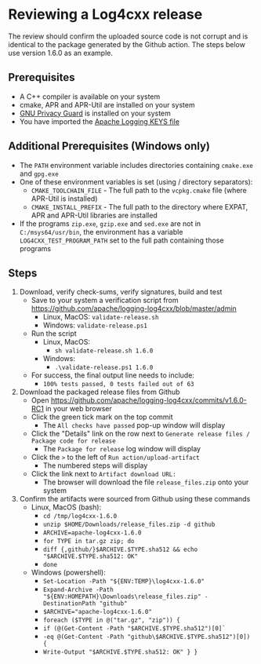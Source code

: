 Reviewing a Log4cxx release
===================

The review should confirm the uploaded source code is not corrupt and
is identical to the package generated by the Github action.
The steps below use version 1.6.0 as an example.

Prerequisites
----------

* A C++ compiler is available on your system
* cmake, APR and APR-Util are installed on your system
* [GNU Privacy Guard](https://www.gnupg.org/) is installed on your system
* You have imported the [Apache Logging KEYS file](https://dist.apache.org/repos/dist/release/logging/KEYS)

Additional Prerequisites (Windows only)
----------

* The `PATH` environment variable includes directories containing `cmake.exe` and `gpg.exe`
* One of these environment variables is set (using / directory separators):
  - `CMAKE_TOOLCHAIN_FILE` - The full path to the `vcpkg.cmake` file (where APR-Util is installed)
  - `CMAKE_INSTALL_PREFIX` - The full path to the directory where EXPAT, APR and APR-Util libraries are installed
* If the programs `zip.exe`, `gzip.exe` and `sed.exe` are not in `C:/msys64/usr/bin`, the environment has a variable `LOG4CXX_TEST_PROGRAM_PATH` set to the full path containing those programs

Steps
-----

1. Download, verify check-sums, verify signatures, build and test
    - Save to your system a verification script from https://github.com/apache/logging-log4cxx/blob/master/admin
      - Linux, MacOS: `validate-release.sh`
      - Windows: `validate-release.ps1`
    - Run the script
      - Linux, MacOS:
        - `sh validate-release.sh 1.6.0`
      - Windows:
        - `.\validate-release.ps1 1.6.0`
    - For success, the final output line needs to include:
        - `100% tests passed, 0 tests failed out of 63`
1. Download the packaged release files from Github
    - Open https://github.com/apache/logging-log4cxx/commits/v1.6.0-RC1 in your web browser
    - Click the green tick mark on the top commit
        - The `All checks have passed` pop-up window will display
    - Click the "Details" link on the row next to `Generate release files / Package code for release`
        - The `Package for release` log window will display
    - Click the `>` to the left of `Run action/upload-artifact`
        - The numbered steps will display
    - Click the link next to `Artifact download URL:`
        - The browser will download the file `release_files.zip` onto your system
1. Confirm the artifacts were sourced from Github using these commands
    - Linux, MacOS (bash):
      - `cd /tmp/log4cxx-1.6.0`
      - `unzip $HOME/Downloads/release_files.zip -d github`
      - `ARCHIVE=apache-log4cxx-1.6.0`
      - `for TYPE in tar.gz zip; do`
      - `diff {,github/}$ARCHIVE.$TYPE.sha512 && echo "$ARCHIVE.$TYPE.sha512: OK"`
      - `done`
    - Windows (powershell):
      - `Set-Location -Path "${ENV:TEMP}\log4cxx-1.6.0"`
      - `Expand-Archive -Path "${ENV:HOMEPATH}\Downloads\release_files.zip" -DestinationPath "github"`
      - `$ARCHIVE="apache-log4cxx-1.6.0"`
      - `foreach ($TYPE in @("tar.gz", "zip")) {`
      - `` if (@(Get-Content -Path "$ARCHIVE.$TYPE.sha512")[0]` ``
      - `-eq @(Get-Content -Path "github\$ARCHIVE.$TYPE.sha512")[0]) {`
      - `Write-Output "$ARCHIVE.$TYPE.sha512: OK" } }`


